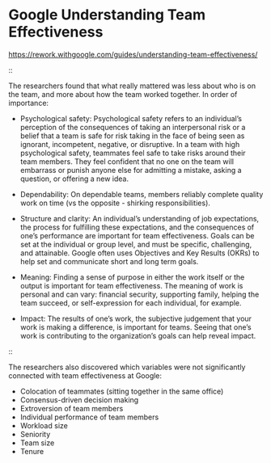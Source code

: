 # Google Understanding Team Effectiveness
<https://rework.withgoogle.com/guides/understanding-team-effectiveness/>

::


  The researchers found that what really mattered was less about who is on the
  team, and more about how the team worked together. In order of importance:

  - Psychological safety: Psychological safety refers to an individual’s
  perception of the consequences of taking an interpersonal risk or a belief
  that a team is safe for risk taking in the face of being seen as ignorant,
  incompetent, negative, or disruptive. In a team with high psychological
  safety, teammates feel safe to take risks around their team members. They
  feel confident that no one on the team will embarrass or punish anyone else
  for admitting a mistake, asking a question, or offering a new idea.

  - Dependability: On dependable teams, members reliably complete quality work
  on time (vs the opposite - shirking responsibilities).

  - Structure and clarity: An individual’s understanding of job expectations,
  the process for fulfilling these expectations, and the consequences of one’s
  performance are important for team effectiveness. Goals can be set at the
  individual or group level, and must be specific, challenging, and attainable.
  Google often uses Objectives and Key Results (OKRs) to help set and
  communicate short and long term goals.

  - Meaning: Finding a sense of purpose in either the work itself or the output
  is important for team effectiveness. The meaning of work is personal and can
  vary: financial security, supporting family, helping the team succeed, or
  self-expression for each individual, for example.

  - Impact: The results of one’s work, the subjective judgement that your work
  is making a difference, is important for teams. Seeing that one’s work is
  contributing to the organization’s goals can help reveal impact.


::

  The researchers also discovered which variables were not significantly connected with team effectiveness at Google:

  - Colocation of teammates (sitting together in the same office)
  - Consensus-driven decision making
  - Extroversion of team members
  - Individual performance of team members
  - Workload size
  - Seniority
  - Team size
  - Tenure



